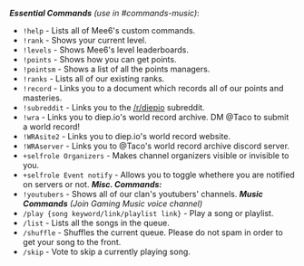 _**Essential Commands** (use in <mention>#commands-music</mention>)_:
*   `!help` - Lists all of Mee6's custom commands.
*   `!rank` - Shows your current level.
*   `!levels` - Shows Mee6's level leaderboards.
*   `!points` - Shows how you can get points.
*   `!pointsm` - Shows a list of all the points managers.
*   `!ranks` - Lists all of our existing ranks.
*   `!record` - Links you to a document which records all of our points and masteries.
*   `!subreddit` - Links you to the [/r/diepio](https://www.reddit.com/r/diepio) subreddit.
*   `!wra` - Links you to diep.io's world record archive. DM <mention title="@Taco#1190">@Taco</mention> to submit a world record!
*   `!WRAsite2` - Links you to diep.io's world record website.
*   `!WRAserver` - Links you to <mention title="@Taco#1190">@Taco</mention>'s world record archive discord server.
*   `+selfrole Organizers` - Makes channel organizers visible or invisible to you.
*   `+selfrole Event notify` - Allows you to toggle whethere you are notified on servers or not.
_**Misc. Commands:**_
*   `!youtubers` - Shows all of our clan's youtubers' channels.
_**Music Commands** (Join Gaming Music voice channel)_
*   `/play {song keyword/link/playlist link}` - Play a song or playlist.
*   `/list` - Lists all the songs in the queue.
*   `/shuffle` - Shuffles the current queue. Please do not spam in order to get your song to the front.
*   `/skip` - Vote to skip a currently playing song.